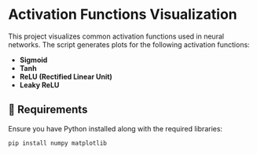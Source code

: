 # Activation Functions Visualization

This project visualizes common activation functions used in neural networks. The script generates plots for the following activation functions:

- **Sigmoid**
- **Tanh**
- **ReLU (Rectified Linear Unit)**
- **Leaky ReLU**

## 📌 Requirements

Ensure you have Python installed along with the required libraries:

```bash
pip install numpy matplotlib
